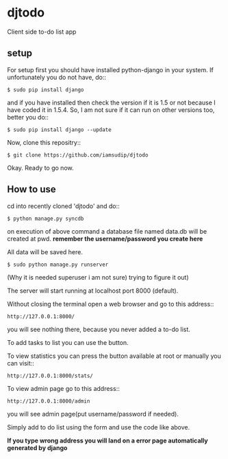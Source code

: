 djtodo
======

Client side to-do list app

setup
-----

For setup first you should have installed python-django in your system.
If unfortunately you do not have, do::

    $ sudo pip install django

and if you have installed then check the version if it is 1.5 or not because I have coded it in 1.5.4. So, I am not sure if it can run on other versions too, better you do::

    $ sudo pip install django --update

Now, clone this repositry::

    $ git clone https://github.com/iamsudip/djtodo

Okay. Ready to go now.


How to use
----------

cd into recently cloned 'djtodo' and do::

    $ python manage.py syncdb

on execution of above command a database file named data.db will be created at pwd. **remember the username/password you create here**

All data will be saved here.

    $ sudo python manage.py runserver

(Why it is needed superuser i am not sure) trying to figure it out)

The server will start running at localhost port 8000 (default).

Without closing the terminal open a web browser and go to this address::

    http://127.0.0.1:8000/

you will see nothing there, because you never added a to-do list.

To add tasks to list you can use the button.

To view statistics you can press the button available at root or manually you can visit::

    http://127.0.0.1:8000/stats/

To view admin page go to this address::

    http://127.0.0.1:8000/admin

you will see admin page(put username/password if needed).

Simply add to do list using the form and use the code like above.

**If you type wrong address you will land on a error page automatically generated by django**
